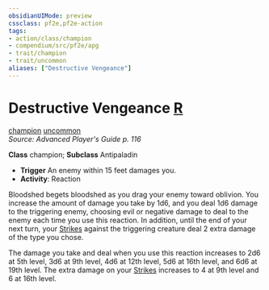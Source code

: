 ```yaml
---
obsidianUIMode: preview
cssclass: pf2e,pf2e-action
tags:
- action/class/champion
- compendium/src/pf2e/apg
- trait/champion
- trait/uncommon
aliases: ["Destructive Vengeance"]
---
```

# Destructive Vengeance [R](../core-rulebook/chapter-9-playing-the-game.md#Actions "Reaction")
[champion](../traits/champion.md)  [uncommon](../traits/uncommon.md)  
*Source: Advanced Player's Guide p. 116*  

**Class** champion; **Subclass** Antipaladin
- **Trigger** An enemy within 15 feet damages you.
- **Activity**: Reaction

Bloodshed begets bloodshed as you drag your enemy toward oblivion. You increase the amount of damage you take by 1d6, and you deal 1d6 damage to the triggering enemy, choosing evil or negative damage to deal to the enemy each time you use this reaction. In addition, until the end of your next turn, your [Strikes](strike.md) against the triggering creature deal 2 extra damage of the type you chose.

The damage you take and deal when you use this reaction increases to 2d6 at 5th level, 3d6 at 9th level, 4d6 at 12th level, 5d6 at 16th level, and 6d6 at 19th level. The extra damage on your [Strikes](strike.md) increases to 4 at 9th level and 6 at 16th level.